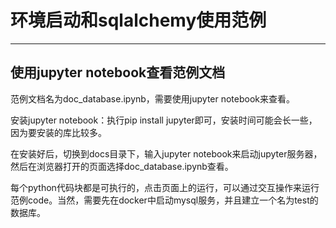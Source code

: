 # 环境启动和sqlalchemy使用范例
---
## 使用jupyter notebook查看范例文档
范例文档名为doc_database.ipynb，需要使用jupyter notebook来查看。

安装jupyter notebook：执行pip install jupyter即可，安装时间可能会长一些，因为要安装的库比较多。

在安装好后，切换到docs目录下，输入jupyter notebook来启动jupyter服务器，然后在浏览器打开的页面选择doc_database.ipynb查看。

每个python代码块都是可执行的，点击页面上的运行，可以通过交互操作来运行范例code。当然，需要先在docker中启动mysql服务，并且建立一个名为test的数据库。

